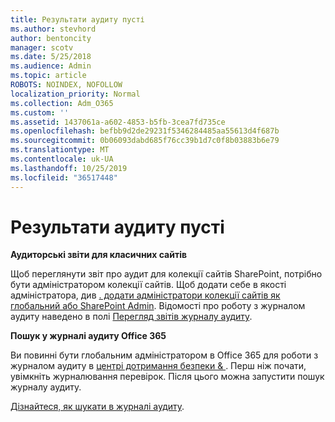 ```yaml
---
title: Результати аудиту пусті
ms.author: stevhord
author: bentoncity
manager: scotv
ms.date: 5/25/2018
ms.audience: Admin
ms.topic: article
ROBOTS: NOINDEX, NOFOLLOW
localization_priority: Normal
ms.collection: Adm_O365
ms.custom: ''
ms.assetid: 1437061a-a602-4853-b5fb-3cea7fd735ce
ms.openlocfilehash: befbb9d2de29231f5346284485aa55613d4f687b
ms.sourcegitcommit: 0b06093dabd685f76cc39b1d7c0f8b03883b6e79
ms.translationtype: MT
ms.contentlocale: uk-UA
ms.lasthandoff: 10/25/2019
ms.locfileid: "36517448"
---
```

# <a name="auditing-results-are-blank"></a>Результати аудиту пусті

 **Аудиторські звіти для класичних сайтів**
  
Щоб переглянути звіт про аудит для колекції сайтів SharePoint, потрібно бути адміністратором колекції сайтів. Щоб додати себе в якості адміністратора, див [. додати адміністратори колекції сайтів як глобальний або SharePoint Admin](https://go.microsoft.com/fwlink/?linkid=869390). Відомості про роботу з журналом аудиту наведено в полі [Перегляд звітів журналу аудиту](https://go.microsoft.com/fwlink/?linkid=395237). 
  
 **Пошук у журналі аудиту Office 365**
  
Ви повинні бути глобальним адміністратором в Office 365 для роботи з журналом аудиту в [центрі дотримання безпеки &amp; ](https://protection.office.com). Перш ніж почати, увімкніть журналювання перевірок. Після цього можна запустити пошук журналу аудиту. 
  
[Дізнайтеся, як шукати в журналі аудиту](https://go.microsoft.com/fwlink/?linkid=708432).
  

